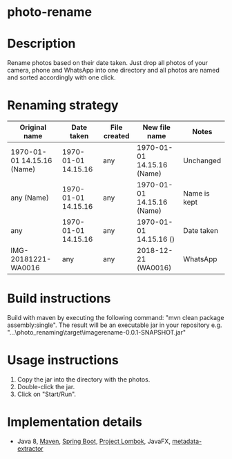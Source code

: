 # photo-rename
# Description
Rename photos based on their date taken. Just drop all photos of your camera, phone and WhatsApp into one directory and all photos are named and sorted accordingly with one click.

# Renaming strategy
| Original name              | Date taken          | File created |  New file name              | Notes         |
| ---------------------------| ------------------- | ------------ | --------------------------- | ------------- |
| 1970-01-01 14.15.16 (Name) | 1970-01-01 14.15.16 | any          | 1970-01-01 14.15.16 (Name)  | Unchanged     |
| any (Name)                 | 1970-01-01 14.15.16 | any          | 1970-01-01 14.15.16 (Name)  | Name is kept  |
| any                        | 1970-01-01 14.15.16 | any          | 1970-01-01 14.15.16 ()      | Date taken    |
| IMG-20181221-WA0016        | any                 | any          | 2018-12-21 (WA0016)         | WhatsApp      |

# Build instructions
Build with maven by executing the following command: "mvn clean package assembly:single".
The result will be an executable jar in your repository e.g. "...\photo_renaming\target\imagerename-0.0.1-SNAPSHOT.jar"

# Usage instructions
1. Copy the jar into the directory with the photos.
2. Double-click the jar.
3. Click on "Start/Run".

# Implementation details
* Java 8, [Maven](https://maven.apache.org/), [Spring Boot](https://spring.io/projects/spring-boot), [Project Lombok](https://projectlombok.org/), JavaFX, [metadata-extractor](https://github.com/drewnoakes/metadata-extractor)
